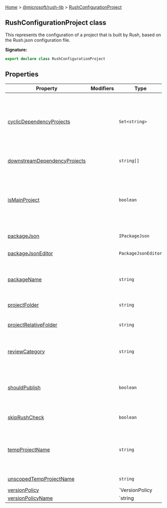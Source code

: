 [Home](./index) &gt; [@microsoft/rush-lib](./rush-lib.md) &gt; [RushConfigurationProject](./rush-lib.rushconfigurationproject.md)

## RushConfigurationProject class

This represents the configuration of a project that is built by Rush, based on the Rush.json configuration file.

<b>Signature:</b>

```typescript
export declare class RushConfigurationProject 
```

## Properties

|  Property | Modifiers | Type | Description |
|  --- | --- | --- | --- |
|  [cyclicDependencyProjects](./rush-lib.rushconfigurationproject.cyclicdependencyprojects.md) |  | `Set<string>` | A list of local projects that appear as devDependencies for this project, but cannot be locally linked because it would create a cyclic dependency; instead, the last published version will be installed in the Common folder.<!-- -->These are package names that would be found by RushConfiguration.getProjectByName(). |
|  [downstreamDependencyProjects](./rush-lib.rushconfigurationproject.downstreamdependencyprojects.md) |  | `string[]` | A list of projects within the Rush configuration which directly depend on this package. |
|  [isMainProject](./rush-lib.rushconfigurationproject.ismainproject.md) |  | `boolean` | <b><i>(BETA)</i></b> Indicate whether this project is the main project for the related version policy.<!-- -->False if the project is not for publishing. True if the project is individually versioned or if its lockstep version policy does not specify main project. False if the project is lockstepped and is not the main project for its version policy. |
|  [packageJson](./rush-lib.rushconfigurationproject.packagejson.md) |  | `IPackageJson` | The parsed NPM "package.json" file from projectFolder. |
|  [packageJsonEditor](./rush-lib.rushconfigurationproject.packagejsoneditor.md) |  | `PackageJsonEditor` | <b><i>(BETA)</i></b> A useful wrapper around the package.json file for making modifications |
|  [packageName](./rush-lib.rushconfigurationproject.packagename.md) |  | `string` | The name of the NPM package. An error is reported if this name is not identical to packageJson.name.<!-- -->Example: `@scope/MyProject` |
|  [projectFolder](./rush-lib.rushconfigurationproject.projectfolder.md) |  | `string` | The full path of the folder that contains the project to be built by Rush.<!-- -->Example: `C:\MyRepo\libraries\my-project` |
|  [projectRelativeFolder](./rush-lib.rushconfigurationproject.projectrelativefolder.md) |  | `string` | The relative path of the folder that contains the project to be built by Rush.<!-- -->Example: `libraries\my-project` |
|  [reviewCategory](./rush-lib.rushconfigurationproject.reviewcategory.md) |  | `string` | The review category name, or undefined if no category was assigned. This name must be one of the valid choices listed in RushConfiguration.reviewCategories. |
|  [shouldPublish](./rush-lib.rushconfigurationproject.shouldpublish.md) |  | `boolean` | A flag which indicates whether changes to this project should be published. This controls whether or not the project would show up when running `rush change`<!-- -->, and whether or not it should be published during `rush publish`<!-- -->. |
|  [skipRushCheck](./rush-lib.rushconfigurationproject.skiprushcheck.md) |  | `boolean` | If true, then this project will be ignored by the "rush check" command. The default value is false. |
|  [tempProjectName](./rush-lib.rushconfigurationproject.tempprojectname.md) |  | `string` | The unique name for the temporary project that will be generated in the Common folder. For example, if the project name is `@scope/MyProject`<!-- -->, the temporary project name might be `@rush-temp/MyProject-2`<!-- -->.<!-- -->Example: `@rush-temp/MyProject-2` |
|  [unscopedTempProjectName](./rush-lib.rushconfigurationproject.unscopedtempprojectname.md) |  | `string` | The unscoped temporary project name<!-- -->Example: `my-project-2` |
|  [versionPolicy](./rush-lib.rushconfigurationproject.versionpolicy.md) |  | `VersionPolicy | undefined` | <b><i>(BETA)</i></b> Version policy of the project |
|  [versionPolicyName](./rush-lib.rushconfigurationproject.versionpolicyname.md) |  | `string | undefined` | <b><i>(BETA)</i></b> Name of the version policy used by this project. |

